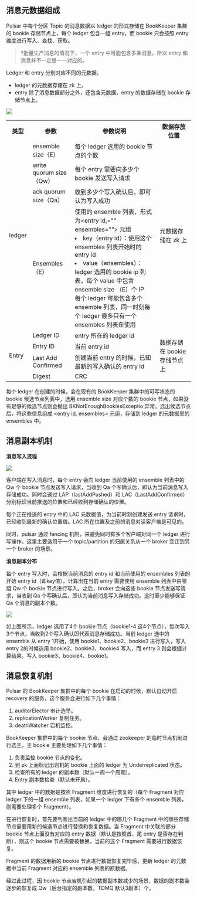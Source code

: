## 消息元数据组成

Pulsar 中每个分区 Topic 的消息数据以 ledger 的形式存储在 BookKeeper 集群的 bookie 存储节点上，每个 ledger 包含一组 entry，而 bookie 只会按照 entry 维度进行写入、查找、获取。

>?批量生产消息的情况下，一个 entry 中可能包含多条消息，所以 entry 和消息并不一定是一一对应的。

Ledger 和 entry 分别对应不同的元数据。

- ledger 的元数据存储在 zk 上。
- entry 除了消息数据部分之外，还包含元数据，entry 的数据存储在 bookie 存储节点上。

![](https://qcloudimg.tencent-cloud.cn/raw/796ec12a3f05621df6da5af715a83877.svg)

<table>
<tr>
<th>类型</th>
<th>参数</th>
<th>参数说明</th>
<th>数据存放位置</th>
</tr>
<tr>
<td rowspan="4">ledger</td>
<td>ensemble size（E）</td>
<td>每个 ledger 选用的 bookie 节点的个数</td>
<td rowspan="4">元数据存储在 zk 上</td>
</tr>
<tr>
<td>write quorum size（Qw）</td>
<td>每个 entry 需要向多少个 bookie 发送写入请求</td>
</tr>
<tr>
<td>ack quorum size（Qa）</td>
<td>收到多少个写入确认后，即可认为写入成功</td>
</tr>
<tr>
<td>Ensembles（E）</td>
<td>使用的 ensemble 列表，形式为&lt;entry id,="" ensembles=""&gt; 元组 <li>key（entry id）：使用这个 ensembles 列表开始时的 entry id</li><li>value（ensembles）：ledger 选用的 bookie ip 列表，每个 value 中包含 ensemble size （E）个 IP</li>每个 ledger 可能包含多个 ensemble 列表，同一时刻每个 ledger 最多只有一个 ensembles 列表在使用</td>
</tr>
<tr>
<td rowspan="4">Entry</td>
<td>Ledger ID</td>
<td>entry 所在的 ledger id</td>
<td rowspan="4">数据存储在 bookie 存储节点上</td>
</tr>
<tr>
<td>Entry ID</td>
<td>当前 entry id</td>
</tr>
<tr>
<td>Last Add Confirmed</td>
<td>创建当前 entry 的时候，已知最新的写入确认的 entry id</td>
</tr>
<tr>
<td>Digest</td>
<td>CRC</td>
</tr>
</table>


每个 ledger 在创建的时候，会在现有的 BookKeeper 集群中的可写状态的 bookie 候选节点列表中，选用 ensemble size 对应个数的 bookie 节点，如果没有足够的候选节点则会抛出 BKNotEnoughBookiesExceptio 异常。选出候选节点后，将这些信息组成 &lt;entry id, ensembles&gt; 元组，存储到 ledger 的元数据里的 ensembles 中。

## 消息副本机制

**消息写入流程**

![](https://main.qcloudimg.com/raw/d656e1820506959959b6902b283d34dc.png)

客户端在写入消息时，每个 entry 会向 ledger 当前使用的 ensemble 列表中的 Qw 个 bookie 节点发送写入请求，当收到 Qa 个写确认后，即认为当前消息写入存储成功。同时会通过 LAP（lastAddPushed）和 LAC（LastAddConfirmed）分别标识当前推送的位置和已经收到存储确认的位置。

每个正在推送的 entry 中的 LAC 元数据值，为当前时刻创建发送 entry 请求时，已经收到最新的确认位置值。LAC 所在位置及之前的消息对读客户端是可见的。

同时，pulsar 通过 fencing 机制，来避免同时有多个客户端对同一个 ledger 进行写操作。这里主要适用于一个 topic/partition 的归属关系从一个 broker 变迁到另一个 broker 的场景。

**消息副本分布**

每个 entry 写入时，会根据当前消息的 entry id 和当前使用的 ensembles 列表的开始 entry id（即key值），计算出在当前 entry 需要使用 ensemble 列表中由哪组 Qw 个 bookie 节点进行写入。之后，broker 会向这些 bookie 节点发送写请求，当收到 Qa 个写确认后，即认为当前消息写入存储成功。这时至少能够保证 Qa 个消息的副本个数。

![](https://main.qcloudimg.com/raw/0fe7cafe153a9042051a712f0437fc26.png)

如上图所示，ledger 选用了4个 bookie 节点（bookie1-4 这4个节点），每次写入3个节点，当收到2个写入确认即代表消息存储成功。当前 ledger 选中的 ensemble 从 entry 1开始，使用 bookie1、bookie2、bookie3 进行写入，写入 entry 2的时候选用 bookie2、bookie3、bookie4 写入，而 entry 3 则会根据计算结果，写入 bookie3、bookie4、bookie1。



## 消息恢复机制

Pulsar 的 BookKeeper 集群中的每个 bookie 在启动的时候，默认自动开启 recovery 的服务，这个服务会进行如下几个事情：

1. auditorElector 审计选举。
2. replicationWorker 复制任务。
3. deathWatcher 宕机监控。

BookKeeper 集群中的每个 bookie 节点，会通过 zookeeper 的临时节点机制进行选主，主 bookie 主要处理如下几个事情：

1. 负责监控 bookie 节点的变化。
2. 到 zk 上面标记出宕机的 bookie 上面的 ledger 为 Underreplicated 状态。
3. 检查所有的 ledger 的副本数（默认一周一个周期）。
4. Entry 副本数检查（默认未开启）。

其中 ledger 中的数据是按照 Fragment 维度进行恢复的（每个 Fragment 对应 ledger 下的一组 ensemble 列表，如果一个 ledger 下有多个 ensemble 列表，则需要处理多个 Fragment）。

在进行恢复时，首先要判断出当前的 ledger 中的哪几个 Fragment 中的哪些存储节点需要用新的候选节点进行替换和恢复数据。当 Fragment 中关联的部分 bookie 节点上面没有对应的 entry 数据（默认是按照首、尾 entry 是否存在判断），则这个 bookie 节点需要被替换，当前的这个 Fragment 需要进行数据恢复。

Fragment 的数据用新的 bookie 节点进行数据恢复完毕后，更新 ledger 的元数据中当前 Fragment 对应的 ensemble 列表的原数据。

经过此过程，因 bookie 节点宕机引起的数据副本数减少的场景，数据的副本数会逐步的恢复成 Qw（后台指定的副本数，TDMQ 默认3副本）个。
